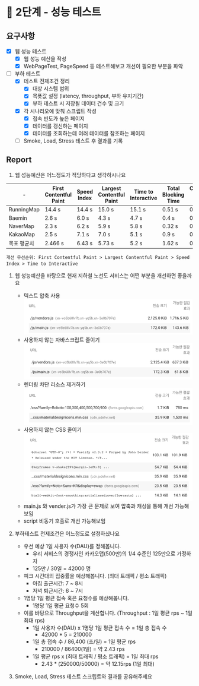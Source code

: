 # 🚀 2단계 - 성능 테스트

## 요구사항

- [X] 웹 성능 테스트
  - [X] 웹 성능 예산을 작성
  - [X] WebPageTest, PageSpeed 등 테스트해보고 개선이 필요한 부분을 파악
- [ ] 부하 테스트
  - [X] 테스트 전제조건 정리
    - [X] 대상 시스템 범위
    - [X] 목푯값 설정 (latency, throughput, 부하 유지기간)
    - [X] 부하 테스트 시 저장될 데이터 건수 및 크기
  - [X] 각 시나리오에 맞춰 스크립트 작성
    - [X] 접속 빈도가 높은 페이지
    - [X] 데이터를 갱신하는 페이지
    - [X] 데이터를 조회하는데 여러 데이터를 참조하는 페이지
  - [ ] Smoke, Load, Stress 테스트 후 결과를 기록

## Report

1. 웹 성능예산은 어느정도가 적당하다고 생각하시나요

| -           | First Contentful Paint | Speed Index | Largest Contentful Paint | Time to Interactive | Total Blocking Time | Cumulative Layout Shift |
| ----------- | ---------------------- | ----------- | ------------------------ | ------------------- | ------------------- | ----------------------- |
| RunningMap  | 14.4 s                 | 14.4 s      | 15.0 s                   | 15.1 s              | 0.51 s              | 0.041 s                 |
| Baemin      | 2.6 s                  | 6.0 s       | 4.3 s                    | 4.7 s               | 0.4 s               | 0.066 s                 |
| NaverMap    | 2.3 s                  | 6.2 s       | 5.9 s                    | 5.8 s               | 0.32 s              | 0.017 s                 |
| KakaoMap    | 2.5 s                  | 7.1 s       | 7.0 s                    | 5.1 s               | 0.9 s               | 0.005 s                 |
| 목표 평균치 | 2.466 s                | 6.43 s      | 5.73 s                   | 5.2 s               | 1.62 s              | 0.029 s                 |

`개선 우선순위: First Contentful Paint > Largest Contentful Paint > Speed Index > Time to Interactive`

1. 웹 성능예산을 바탕으로 현재 지하철 노선도 서비스는 어떤 부분을 개선하면 좋을까요
   - 텍스트 압축 사용
    ![1](./1.png)
   - 사용하지 않는 자바스크립트 줄이기
    ![2](./2.png)
   - 렌더링 차단 리소스 제거하기
    ![3](./3.png)
   - 사용하지 않는 CSS 줄이기
    ![4](./4.png)
   - main.js 와 vender.js가 가장 큰 문제로 보여 압축과 캐싱을 통해 개선 가능해보임
   - script 비동기 호출로 개선 가능해보임

2. 부하테스트 전제조건은 어느정도로 설정하셨나요
   - 우선 예상 1일 사용자 수(DAU)를 정해봅니다.
     - 우리 서비스의 경쟁사인 카카오맵(500만)의 1/4 수준인 125만으로 가정하자
     - 125만 / 30일 = 42000 명
   - 피크 시간대의 집중률을 예상해봅니다. (최대 트래픽 / 평소 트래픽)
     - 아침 출근시간: 7 ~ 8시
     - 저녁 퇴근시간: 6 ~ 7시
   - 1명당 1일 평균 접속 혹은 요청수를 예상해봅니다.
     - 1명당 1일 평균 요청수 5회
   - 이를 바탕으로 Throughput을 계산합니다. (Throughput : 1일 평균 rps ~ 1일 최대 rps)
     - 1일 사용자 수(DAU) x 1명당 1일 평균 접속 수 = 1일 총 접속 수
       - 42000 * 5 = 210000
     - 1일 총 접속 수 / 86,400 (초/일) = 1일 평균 rps
       - 210000 / 86400(1일) = 약 2.43 rps
     - 1일 평균 rps x (최대 트래픽 / 평소 트래픽) = 1일 최대 rps
       - 2.43 * (250000/50000) = 약 12.15rps (1일 최대)

3. Smoke, Load, Stress 테스트 스크립트와 결과를 공유해주세요
